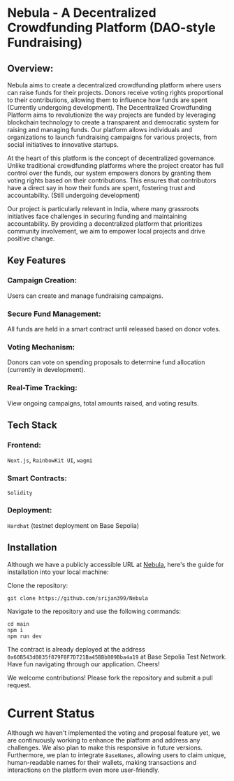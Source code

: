 # Nebula - A Decentralized Crowdfunding Platform (DAO-style Fundraising)

## Overview: 
Nebula aims to create a decentralized crowdfunding platform where users can raise funds for their projects. Donors receive voting rights proportional to their contributions, allowing them to influence how funds are spent (Currently undergoing development).
The Decentralized Crowdfunding Platform aims to revolutionize the way projects are funded by leveraging blockchain technology to create a transparent and democratic system for raising and managing funds. Our platform allows individuals and organizations to launch fundraising campaigns for various projects, from social initiatives to innovative startups.

At the heart of this platform is the concept of decentralized governance. Unlike traditional crowdfunding platforms where the project creator has full control over the funds, our system empowers donors by granting them voting rights based on their contributions. This ensures that contributors have a direct say in how their funds are spent, fostering trust and accountability. (Still undergoing development)

Our project is particularly relevant in India, where many grassroots initiatives face challenges in securing funding and maintaining accountability. By providing a decentralized platform that prioritizes community involvement, we aim to empower local projects and drive positive change. 

## Key Features
### Campaign Creation: 
Users can create and manage fundraising campaigns.
### Secure Fund Management: 
All funds are held in a smart contract until released based on donor votes.
### Voting Mechanism: 
Donors can vote on spending proposals to determine fund allocation (currently in development).
### Real-Time Tracking: 
View ongoing campaigns, total amounts raised, and voting results.

## Tech Stack
### Frontend: 
`Next.js`, `RainbowKit UI`, `wagmi`
### Smart Contracts: 
`Solidity`
### Deployment: 
`Hardhat` (testnet deployment on Base Sepolia)

## Installation
Although we have a publicly accessible URL at [Nebula](https://nebula-two-opal.vercel.app), here's the guide for installation into your local machine:

Clone the repository:
``` 
git clone https://github.com/srijan399/Nebula 
```
Navigate to the repository and use the following commands:
```
cd main
npm i
npm run dev
```
The contract is already deployed at the address `0x60B543d0835f879F8F7D721Ba45BBb809Bba4a19` at Base Sepolia Test Network.
Have fun navigating through our application. Cheers!

We welcome contributions! Please fork the repository and submit a pull request.

# Current Status
Although we haven't implemented the voting and proposal feature yet, we are continuously working to enhance the platform and address any challenges. We also plan to make this responsive in future versions. Furthermore, we plan to integrate `BaseNames`, allowing users to claim unique, human-readable names for their wallets, making transactions and interactions on the platform even more user-friendly.
